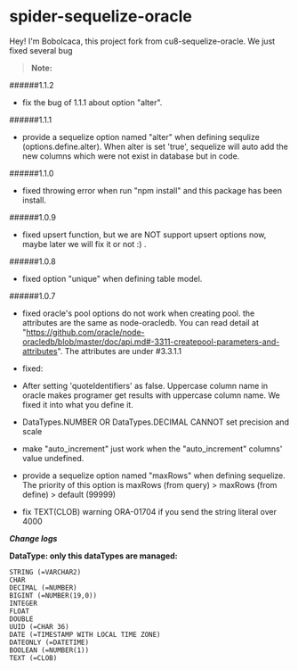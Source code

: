 **spider-sequelize-oracle**
===================

Hey! I'm Bobolcaca, this project fork from cu8-sequelize-oracle. We just fixed several bug 

> **Note:**

  ######1.1.2
  - fix the bug of 1.1.1 about option "alter".

  ######1.1.1
  - provide a sequelize option named "alter" when defining sequlize (options.define.alter). When alter is set 'true', sequelize will auto add the new columns which were not exist in database but in code.

  ######1.1.0
  - fixed throwing error when run "npm install" and this package has been install.

  ######1.0.9
  - fixed upsert function, but we are NOT support upsert options now, maybe later we will fix it or not :) .

  ######1.0.8
  - fixed option "unique" when defining table model.

  ######1.0.7
  - fixed oracle's pool options do not work when creating pool. the attributes are the same as node-oracledb. You can read detail at "https://github.com/oracle/node-oracledb/blob/master/doc/api.md#-3311-createpool-parameters-and-attributes". The attributes are under #3.3.1.1

 - fixed:
  - After setting 'quoteIdentifiers' as false. Uppercase column name in oracle makes programer get results with uppercase column name. We fixed it into what you define it.
  - DataTypes.NUMBER OR DataTypes.DECIMAL CANNOT set precision and scale
  - make "auto_increment" just work when the "auto_increment" columns' value undefined.
  - provide a sequelize option named "maxRows" when defining sequelize. The priority of this option is maxRows (from query) > maxRows (from define) > default (99999)
  - fix TEXT(CLOB) warning ORA-01704 if you send the string literal over 4000
  

***_Change logs_***

 

**DataType: only this dataTypes are managed:**

    STRING (=VARCHAR2)
    CHAR
    DECIMAL (=NUMBER)
    BIGINT (=NUMBER(19,0))
    INTEGER
    FLOAT
    DOUBLE
    UUID (=CHAR 36)
    DATE (=TIMESTAMP WITH LOCAL TIME ZONE)
    DATEONLY (=DATETIME)
    BOOLEAN (=NUMBER(1))
    TEXT (=CLOB)
